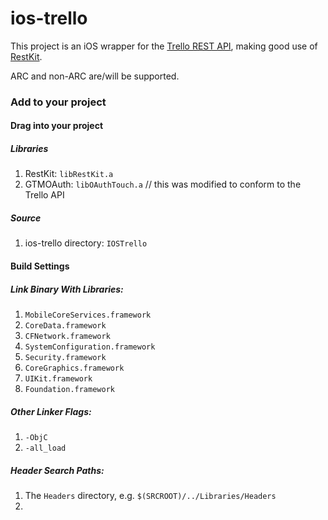 ios-trello
==========

This project is an iOS wrapper for the [Trello REST API](https://trello.com/docs/index.html), making good use of [RestKit](http://restkit.org/).

ARC and non-ARC are/will be supported.

### Add to your project

#### Drag into your project
##### Libraries
1. RestKit: `libRestKit.a`  
2. GTMOAuth: `libOAuthTouch.a` // this was modified to conform to the Trello API

##### Source
1. ios-trello directory: `IOSTrello`

#### Build Settings
##### Link  Binary With Libraries:
1. `MobileCoreServices.framework`  
2. `CoreData.framework`  
3. `CFNetwork.framework`  
4. `SystemConfiguration.framework`  
5. `Security.framework`  
6. `CoreGraphics.framework`  
7. `UIKit.framework`  
8. `Foundation.framework`  

##### Other Linker Flags:
1. `-ObjC`  
2. `-all_load`  

##### Header Search Paths:
1. The `Headers` directory, e.g. `$(SRCROOT)/../Libraries/Headers`  
2. 


